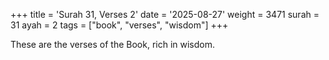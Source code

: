 +++
title = 'Surah 31, Verses 2'
date = '2025-08-27'
weight = 3471
surah = 31
ayah = 2
tags = ["book", "verses", "wisdom"]
+++

These are the verses of the Book, rich in wisdom.